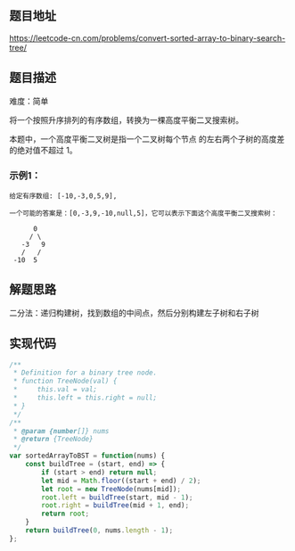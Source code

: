 ## 题目地址

https://leetcode-cn.com/problems/convert-sorted-array-to-binary-search-tree/

## 题目描述

难度：简单

将一个按照升序排列的有序数组，转换为一棵高度平衡二叉搜索树。

本题中，一个高度平衡二叉树是指一个二叉树每个节点 的左右两个子树的高度差的绝对值不超过 1。

### 示例1：

```
给定有序数组: [-10,-3,0,5,9],

一个可能的答案是：[0,-3,9,-10,null,5]，它可以表示下面这个高度平衡二叉搜索树：

      0
     / \
   -3   9
   /   /
 -10  5
```

## 解题思路

二分法：递归构建树，找到数组的中间点，然后分别构建左子树和右子树

## 实现代码


```js
/**
 * Definition for a binary tree node.
 * function TreeNode(val) {
 *     this.val = val;
 *     this.left = this.right = null;
 * }
 */
/**
 * @param {number[]} nums
 * @return {TreeNode}
 */
var sortedArrayToBST = function(nums) {
    const buildTree = (start, end) => {
        if (start > end) return null;
        let mid = Math.floor((start + end) / 2);
        let root = new TreeNode(nums[mid]);
        root.left = buildTree(start, mid - 1);
        root.right = buildTree(mid + 1, end);
        return root;
    }
    return buildTree(0, nums.length - 1);
};

```

